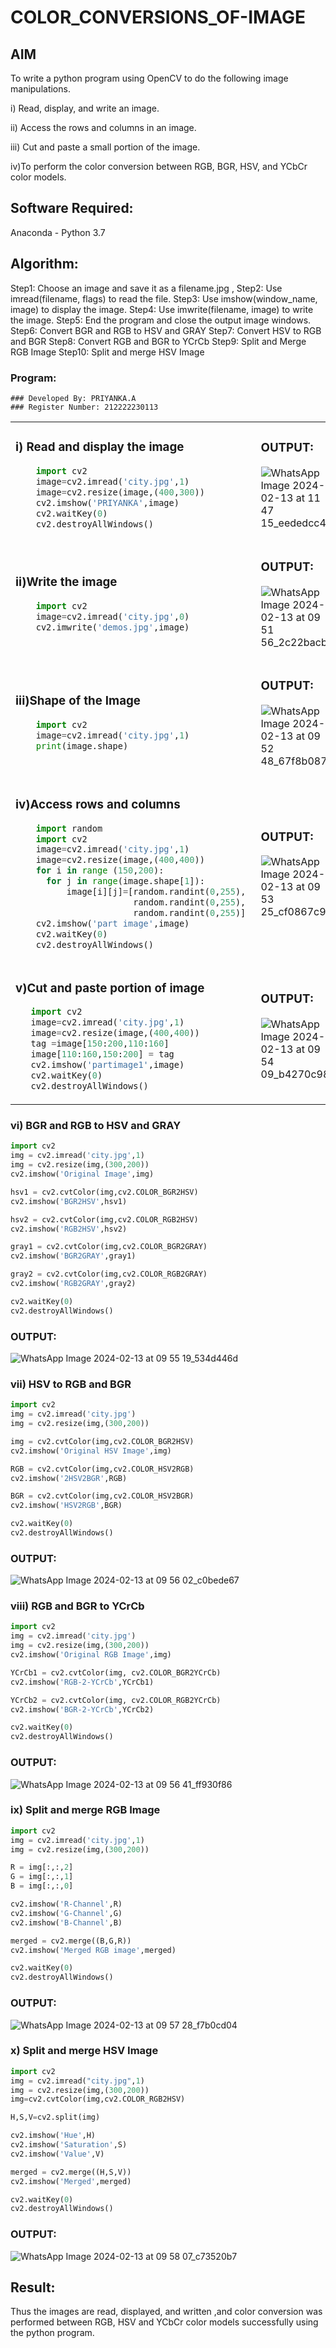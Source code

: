 
# COLOR_CONVERSIONS_OF-IMAGE
## AIM
To write a python program using OpenCV to do the following image manipulations.

i) Read, display, and write an image.

ii) Access the rows and columns in an image.

iii) Cut and paste a small portion of the image.

iv)To perform the color conversion between RGB, BGR, HSV, and YCbCr color models.


## Software Required:
Anaconda - Python 3.7
## Algorithm:
 Step1: Choose an image and save it as a filename.jpg ,
 Step2: Use imread(filename, flags) to read the file.
 Step3: Use imshow(window_name, image) to display the image.
 Step4: Use imwrite(filename, image) to write the image.
 Step5: End the program and close the output image windows.
 Step6: Convert BGR and RGB to HSV and GRAY
 Step7: Convert HSV to RGB and BGR
 Step8: Convert RGB and BGR to YCrCb
 Step9: Split and Merge RGB Image
 Step10: Split and merge HSV Image

### Program:
```
### Developed By: PRIYANKA.A
### Register Number: 212222230113
```
<table>
  <tr>
    <td width=50%>

### i) Read and display the image
```Python
    import cv2
    image=cv2.imread('city.jpg',1)
    image=cv2.resize(image,(400,300))
    cv2.imshow('PRIYANKA',image)
    cv2.waitKey(0)
    cv2.destroyAllWindows()
``` 
  </td>
  <td>

### OUTPUT:
![WhatsApp Image 2024-02-13 at 11 47 15_eededcc4](https://github.com/PriyankaAnnadurai/COLOR_CONVERSIONS_OF-IMAGE/assets/118351569/af624817-9d2e-49f0-97d7-dcec73373ba5)

  </td>
  </tr>

   <tr>
    <td width=50%>

### ii)Write the image
```Python
    import cv2
    image=cv2.imread('city.jpg',0)
    cv2.imwrite('demos.jpg',image)
```
  </td>
  <td>

### OUTPUT:
![WhatsApp Image 2024-02-13 at 09 51 56_2c22bacb](https://github.com/PriyankaAnnadurai/COLOR_CONVERSIONS_OF-IMAGE/assets/118351569/06b6f3ee-fbb6-48a6-a5fc-878d4e66251d)

  </td>
  </tr>
  <tr>
    <td width=50%>

### iii)Shape of the Image
```Python
    import cv2
    image=cv2.imread('city.jpg',1)
    print(image.shape)
```
  </td>
  <td>

### OUTPUT:
![WhatsApp Image 2024-02-13 at 09 52 48_67f8b087](https://github.com/PriyankaAnnadurai/COLOR_CONVERSIONS_OF-IMAGE/assets/118351569/2b6872ef-d521-4825-83dc-6dd3e3ed0122)

  </td>
  </tr>
  <tr>
    <td>
      
### iv)Access rows and columns
```Python
    import random
    import cv2
    image=cv2.imread('city.jpg',1)
    image=cv2.resize(image,(400,400))
    for i in range (150,200):
      for j in range(image.shape[1]):
          image[i][j]=[random.randint(0,255),
                       random.randint(0,255),
                       random.randint(0,255)] 
    cv2.imshow('part image',image)
    cv2.waitKey(0)
    cv2.destroyAllWindows()
```
  </td>
  <td width="50%">

### OUTPUT:
![WhatsApp Image 2024-02-13 at 09 53 25_cf0867c9](https://github.com/PriyankaAnnadurai/COLOR_CONVERSIONS_OF-IMAGE/assets/118351569/c09d0d35-37b2-441a-8242-3e21aae049e9)

  </td>
  </tr>
  <tr>
    <td width=50%>
      
### v)Cut and paste portion of image

 ```Python
    import cv2
    image=cv2.imread('city.jpg',1)
    image=cv2.resize(image,(400,400))
    tag =image[150:200,110:160]
    image[110:160,150:200] = tag
    cv2.imshow('partimage1',image)
    cv2.waitKey(0)
    cv2.destroyAllWindows()
```
  </td>
  <td>
    
### OUTPUT:
![WhatsApp Image 2024-02-13 at 09 54 09_b4270c98](https://github.com/PriyankaAnnadurai/COLOR_CONVERSIONS_OF-IMAGE/assets/118351569/8d610f08-0b4b-4ee6-9148-73b7533baac5)

  </td>
  </tr>
</table>

### vi) BGR and RGB to HSV and GRAY
```Python
import cv2
img = cv2.imread('city.jpg',1)
img = cv2.resize(img,(300,200))
cv2.imshow('Original Image',img)

hsv1 = cv2.cvtColor(img,cv2.COLOR_BGR2HSV)
cv2.imshow('BGR2HSV',hsv1)

hsv2 = cv2.cvtColor(img,cv2.COLOR_RGB2HSV)
cv2.imshow('RGB2HSV',hsv2)

gray1 = cv2.cvtColor(img,cv2.COLOR_BGR2GRAY)
cv2.imshow('BGR2GRAY',gray1)

gray2 = cv2.cvtColor(img,cv2.COLOR_RGB2GRAY)
cv2.imshow('RGB2GRAY',gray2)

cv2.waitKey(0)
cv2.destroyAllWindows()
```

### OUTPUT:
![WhatsApp Image 2024-02-13 at 09 55 19_534d446d](https://github.com/PriyankaAnnadurai/COLOR_CONVERSIONS_OF-IMAGE/assets/118351569/2c5aa024-9207-48b6-9b3a-091ce32b7533)


### vii) HSV to RGB and BGR
```Python
import cv2
img = cv2.imread('city.jpg')
img = cv2.resize(img,(300,200))

img = cv2.cvtColor(img,cv2.COLOR_BGR2HSV)
cv2.imshow('Original HSV Image',img)

RGB = cv2.cvtColor(img,cv2.COLOR_HSV2RGB)
cv2.imshow('2HSV2BGR',RGB)

BGR = cv2.cvtColor(img,cv2.COLOR_HSV2BGR)
cv2.imshow('HSV2RGB',BGR)

cv2.waitKey(0)
cv2.destroyAllWindows()
```

### OUTPUT:
![WhatsApp Image 2024-02-13 at 09 56 02_c0bede67](https://github.com/PriyankaAnnadurai/COLOR_CONVERSIONS_OF-IMAGE/assets/118351569/28389e48-1400-4dd8-8cb6-c59a9e3ecaf7)



### viii) RGB and BGR to YCrCb
```Python
import cv2
img = cv2.imread('city.jpg')
img = cv2.resize(img,(300,200))
cv2.imshow('Original RGB Image',img)

YCrCb1 = cv2.cvtColor(img, cv2.COLOR_BGR2YCrCb)
cv2.imshow('RGB-2-YCrCb',YCrCb1)

YCrCb2 = cv2.cvtColor(img, cv2.COLOR_RGB2YCrCb)
cv2.imshow('BGR-2-YCrCb',YCrCb2)

cv2.waitKey(0)
cv2.destroyAllWindows()
```

### OUTPUT:
![WhatsApp Image 2024-02-13 at 09 56 41_ff930f86](https://github.com/PriyankaAnnadurai/COLOR_CONVERSIONS_OF-IMAGE/assets/118351569/0a47ca57-e35e-4822-a504-46918238a9c8)


### ix) Split and merge RGB Image
```Python
import cv2
img = cv2.imread('city.jpg',1)
img = cv2.resize(img,(300,200))

R = img[:,:,2]
G = img[:,:,1]
B = img[:,:,0]

cv2.imshow('R-Channel',R)
cv2.imshow('G-Channel',G)
cv2.imshow('B-Channel',B)

merged = cv2.merge((B,G,R))
cv2.imshow('Merged RGB image',merged)

cv2.waitKey(0)
cv2.destroyAllWindows()
```

### OUTPUT:
![WhatsApp Image 2024-02-13 at 09 57 28_f7b0cd04](https://github.com/PriyankaAnnadurai/COLOR_CONVERSIONS_OF-IMAGE/assets/118351569/8e4187dd-a2cf-4e59-acc8-a03db1a89c2a)



### x) Split and merge HSV Image
```Python
import cv2
img = cv2.imread("city.jpg",1)
img = cv2.resize(img,(300,200))
img=cv2.cvtColor(img,cv2.COLOR_RGB2HSV)

H,S,V=cv2.split(img)

cv2.imshow('Hue',H)
cv2.imshow('Saturation',S)
cv2.imshow('Value',V)

merged = cv2.merge((H,S,V))
cv2.imshow('Merged',merged)

cv2.waitKey(0)
cv2.destroyAllWindows()
```

### OUTPUT:
![WhatsApp Image 2024-02-13 at 09 58 07_c73520b7](https://github.com/PriyankaAnnadurai/COLOR_CONVERSIONS_OF-IMAGE/assets/118351569/157713cc-a4e7-40b4-b429-374c644a9d64)


## Result:
Thus the images are read, displayed, and written ,and color conversion was performed between RGB, HSV and YCbCr color models successfully using the python program.






